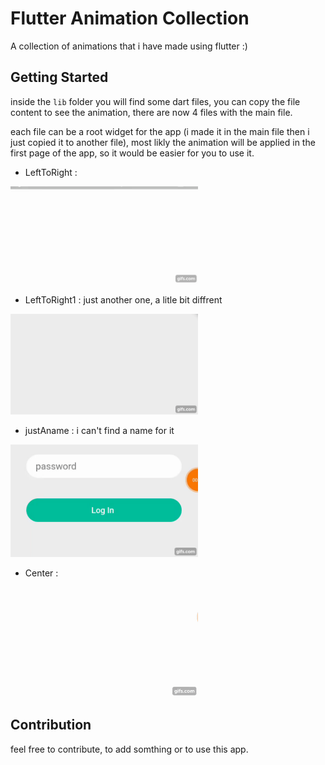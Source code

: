 # Flutter Animation Collection

A collection of animations that i have made using flutter :)

## Getting Started
inside the `lib` folder you will find some dart files, you can copy the file content to see the animation, there are now 4 files with the main file.

each file can be a root widget for the app (i made it in the main file then i just copied it to another file), most likly the animation will be applied in the first page of the app, so it would be easier for you to use it.

* LeftToRight : 
<img src="https://github.com/DokkarRachidReda/Flutter-Animation-Collection/blob/master/Gifs/ac1.gif" width="300"/>

* LeftToRight1 : just another one, a litle bit diffrent 
<img src="https://github.com/DokkarRachidReda/Flutter-Animation-Collection/blob/master/Gifs/ac2.gif" width="300"/>

* justAname : i can't find a name for it 
<img src="https://github.com/DokkarRachidReda/Flutter-Animation-Collection/blob/master/Gifs/ac0.gif" width="300"/>

* Center : 
<img src="https://github.com/DokkarRachidReda/Flutter-Animation-Collection/blob/master/Gifs/ac3.gif" width="300"/>

## Contribution 
feel free to contribute, to add somthing or to use this app.




